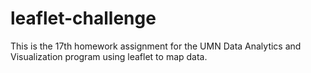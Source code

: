 # leaflet-challenge
This is the 17th homework assignment for the UMN Data Analytics and Visualization program using leaflet to map data.
